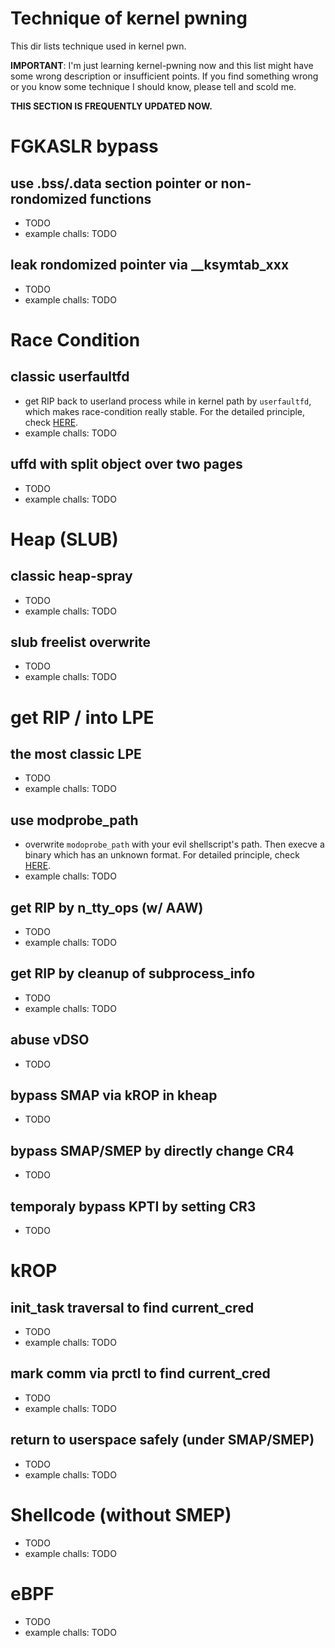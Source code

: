 # Technique of kernel pwning
This dir lists technique used in kernel pwn.

**IMPORTANT**:
I'm just learning kernel-pwning now and this list might have some wrong description or insufficient points. If you find something wrong or you know some technique I should know, please tell and scold me.

**THIS SECTION IS FREQUENTLY UPDATED NOW.**


# FGKASLR bypass
## use .bss/.data section pointer or non-rondomized functions
  - TODO
  - example challs: TODO
## leak rondomized pointer via __ksymtab_xxx
  - TODO
  - example challs: TODO

# Race Condition
## classic userfaultfd
  - get RIP back to userland process while in kernel path by `userfaultfd`, which makes race-condition really stable. For the detailed principle, check [HERE](./userfualtfd.md).
  - example challs: TODO
## uffd with split object over two pages
  - TODO
  - example challs: TODO

# Heap (SLUB)
## classic heap-spray
  - TODO
  - example challs: TODO
## slub freelist overwrite
  - TODO
  - example challs: TODO

# get RIP / into LPE
## the most classic LPE
  - TODO
  - example challs: TODO
## use modprobe_path
  - overwrite `modoprobe_path` with your evil shellscript's path. Then execve a binary which has an unknown format. For detailed principle, check [HERE](./modprobe_path.md).
  - example challs: TODO
## get RIP by n_tty_ops (w/ AAW)
  - TODO
  - example challs: TODO
## get RIP by cleanup of subprocess_info
  - TODO
  - example challs: TODO

## abuse vDSO
  - TODO

## bypass SMAP via kROP in kheap
  - TODO

## bypass SMAP/SMEP by directly change CR4
  - TODO

## temporaly bypass KPTI by setting CR3
  - TODO

# kROP
## init_task traversal to find current_cred
  - TODO
  - example challs: TODO
## mark comm via prctl to find current_cred
  - TODO
  - example challs: TODO
## return to userspace safely (under SMAP/SMEP)
  - TODO
  - example challs: TODO

# Shellcode (without SMEP)
  - TODO
  - example challs: TODO

# eBPF
  - TODO
  - example challs: TODO